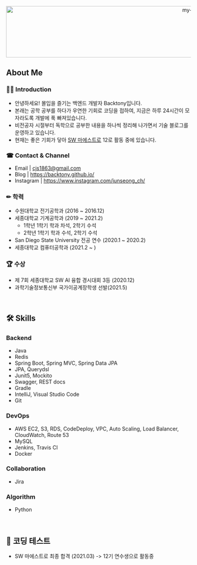 <div align="center">
 <img src="https://github.com/backtony/backtony.github.io/blob/master/assets/img/readmelogo.gif" alt="my-logo" height="140" width="1000">
</div>




## About Me
### 💁‍♂️ Introduction
+ 안녕하세요! 몰입을 즐기는 백엔드 개발자 Backtony입니다.
+ 본래는 공학 공부를 하다가 우연한 기회로 코딩을 접하여, 지금은 하루 24시간이 모자라도록 개발에 푹 빠져있습니다.
+ 비전공자 시절부터 독학으로 공부한 내용을 하나씩 정리해 나가면서 기술 블로그를 운영하고 있습니다.
+ 현재는 좋은 기회가 닿아 [SW 마에스트로](https://swmaestro.org/sw/main/main.do) 12로 활동 중에 있습니다.

### ☎ Contact & Channel
+ Email | <a href="mailto:cjs1863@gmail.com" target="_blank">cjs1863@gmail.com</a>
+ Blog | <a href="https://backtony.github.io/" target="_blank">https://backtony.github.io/</a>
+ Instagram |  <a href="https://www.instagram.com/junseong_ch/" target="_blank">https://www.instagram.com/junseong_ch/</a>


### ✏ 학력 
+ 수원대학교 전기공학과 (2016 ~ 2016.12)
+ 세종대학교 기계공학과 (2019 ~ 2021.2)  
  - 1학년 1학기 학과 차석, 2학기 수석
  - 2학년 1학기 학과 수석, 2학기 수석  
+ San Diego State University 전공 연수 (2020.1 ~ 2020.2)  
+ 세종대학교 컴퓨터공학과 (2021.2 ~ )



### 🏆 수상
+ 제 7회 세종대학교 SW AI 융합 경시대회 3등 (2020.12)
+ 과학기술정보통신부 국가이공계장학생 선발(2021.5)

<br>


## 🛠 Skills
### Backend
+ Java
+ Redis
+ Spring Boot, Spring MVC, Spring Data JPA
+ JPA, Querydsl
+ Junit5, Mockito
+ Swagger, REST docs
+ Gradle
+ IntelliJ, Visual Studio Code
+ Git

### DevOps
+ AWS EC2, S3, RDS, CodeDeploy, VPC, Auto Scaling, Load Balancer, CloudWatch, Route 53
+ MySQL
+ Jenkins, Travis CI
+ Docker

### Collaboration
+ Jira

### Algorithm
+ Python




<br>

## 🚩 코딩 테스트
  - SW 마에스트로 최종 합격 (2021.03) -> 12기 연수생으로 활동중



